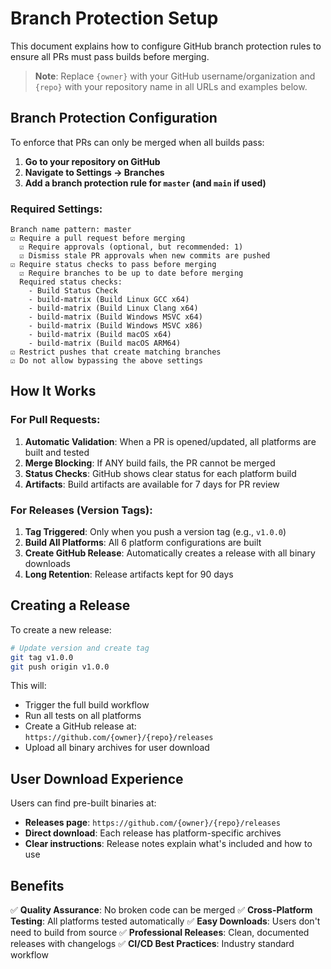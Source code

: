 # Branch Protection Setup

This document explains how to configure GitHub branch protection rules to ensure all PRs must pass builds before merging.

> **Note**: Replace `{owner}` with your GitHub username/organization and `{repo}` with your repository name in all URLs and examples below.

## Branch Protection Configuration

To enforce that PRs can only be merged when all builds pass:

1. **Go to your repository on GitHub**
2. **Navigate to Settings → Branches**
3. **Add a branch protection rule for `master` (and `main` if used)**

### Required Settings:

```
Branch name pattern: master
☑️ Require a pull request before merging
  ☑️ Require approvals (optional, but recommended: 1)
  ☑️ Dismiss stale PR approvals when new commits are pushed
☑️ Require status checks to pass before merging
  ☑️ Require branches to be up to date before merging
  Required status checks:
    - Build Status Check
    - build-matrix (Build Linux GCC x64)
    - build-matrix (Build Linux Clang x64)
    - build-matrix (Build Windows MSVC x64)
    - build-matrix (Build Windows MSVC x86)
    - build-matrix (Build macOS x64)
    - build-matrix (Build macOS ARM64)
☑️ Restrict pushes that create matching branches
☑️ Do not allow bypassing the above settings
```

## How It Works

### For Pull Requests:
1. **Automatic Validation**: When a PR is opened/updated, all platforms are built and tested
2. **Merge Blocking**: If ANY build fails, the PR cannot be merged
3. **Status Checks**: GitHub shows clear status for each platform build
4. **Artifacts**: Build artifacts are available for 7 days for PR review

### For Releases (Version Tags):
1. **Tag Triggered**: Only when you push a version tag (e.g., `v1.0.0`)
2. **Build All Platforms**: All 6 platform configurations are built
3. **Create GitHub Release**: Automatically creates a release with all binary downloads
4. **Long Retention**: Release artifacts kept for 90 days

## Creating a Release

To create a new release:

```bash
# Update version and create tag
git tag v1.0.0
git push origin v1.0.0
```

This will:
- Trigger the full build workflow
- Run all tests on all platforms
- Create a GitHub release at: `https://github.com/{owner}/{repo}/releases`
- Upload all binary archives for user download

## User Download Experience

Users can find pre-built binaries at:
- **Releases page**: `https://github.com/{owner}/{repo}/releases`
- **Direct download**: Each release has platform-specific archives
- **Clear instructions**: Release notes explain what's included and how to use

## Benefits

✅ **Quality Assurance**: No broken code can be merged
✅ **Cross-Platform Testing**: All platforms tested automatically
✅ **Easy Downloads**: Users don't need to build from source
✅ **Professional Releases**: Clean, documented releases with changelogs
✅ **CI/CD Best Practices**: Industry standard workflow